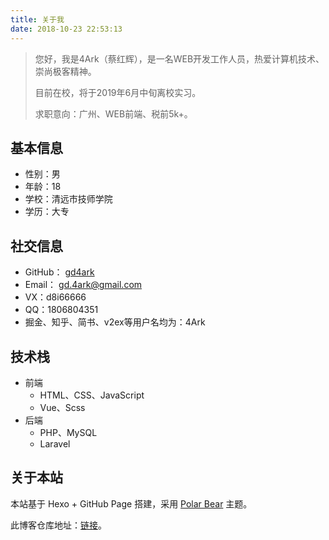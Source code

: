 ```yaml
---
title: 关于我
date: 2018-10-23 22:53:13
---
```

> 您好，我是4Ark（蔡红辉），是一名WEB开发工作人员，热爱计算机技术、崇尚极客精神。
>
> 目前在校，将于2019年6月中旬离校实习。
>
> 求职意向：广州、WEB前端、税前5k+。

## 基本信息

- 性别：男
- 年龄：18
- 学校：清远市技师学院
- 学历：大专

## 社交信息

- GitHub： [gd4ark](https://github.com/gd4Ark)
- Email： gd.4ark@gmail.com
- VX：d8i66666
- QQ：1806804351
- 掘金、知乎、简书、v2ex等用户名均为：4Ark

## 技术栈

- 前端
  - HTML、CSS、JavaScript
  - Vue、Scss
- 后端
  - PHP、MySQL
  - Laravel

## 关于本站

本站基于 Hexo + GitHub Page 搭建，采用 [Polar Bear](https://github.com/frostfan/hexo-theme-polarbear) 主题。

此博客仓库地址：[链接](https://github.com/gd4Ark/gd4Ark.github.io)。